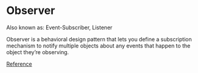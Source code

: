 ﻿# Observer

Also known as: Event-Subscriber, Listener

Observer is a behavioral design pattern that lets you define a subscription mechanism to notify multiple objects about any events that happen to the object they’re observing.

[Reference](https://refactoring.guru/design-patterns/observer)